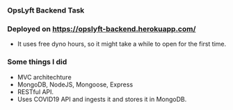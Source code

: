 ### OpsLyft Backend Task

### Deployed on https://opslyft-backend.herokuapp.com/

- It uses free dyno hours, so it might take a while to open for the first time.

### Some things I did

- MVC architechture
- MongoDB, NodeJS, Mongoose, Express
- RESTful API.
- Uses COVID19 API and ingests it and stores it in MongoDB.
